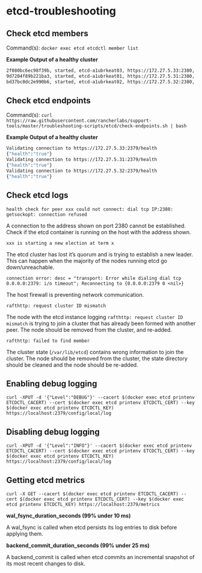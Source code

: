 # etcd-troubleshooting

## Check etcd members
Command(s): `docker exec etcd etcdctl member list`

**Example Output of a healthy cluster**
```bash
2f080bc6ec98f39b, started, etcd-a1ubrkeat03, https://172.27.5.33:2380, https://172.27.5.33:2379,https://172.27.5.33:4001, false
9d7204f89b221ba3, started, etcd-a1ubrkeat01, https://172.27.5.31:2380, https://172.27.5.31:2379,https://172.27.5.31:4001, false
bd37bc0dc2e990b6, started, etcd-a1ubrkeat02, https://172.27.5.32:2380, https://172.27.5.32:2379,https://172.27.5.32:4001, false
```

## Check etcd endpoints
Command(s): `curl https://raw.githubusercontent.com/rancherlabs/support-tools/master/troubleshooting-scripts/etcd/check-endpoints.sh | bash `

**Example Output of a healthy cluster**
```bash
Validating connection to https://172.27.5.33:2379/health
{"health":"true"}
Validating connection to https://172.27.5.31:2379/health
{"health":"true"}
Validating connection to https://172.27.5.32:2379/health
{"health":"true"}
```

## Check etcd logs

`health check for peer xxx could not connect: dial tcp IP:2380: getsockopt: connection refused`

A connection to the address shown on port 2380 cannot be established. Check if the etcd container is running on the host with the address shown.


`xxx is starting a new election at term x`

The etcd cluster has lost it’s quorum and is trying to establish a new leader. This can happen when the majority of the nodes running etcd go down/unreachable.


`connection error: desc = "transport: Error while dialing dial tcp 0.0.0.0:2379: i/o timeout"; Reconnecting to {0.0.0.0:2379 0 <nil>}`

The host firewall is preventing network communication.


`rafthttp: request cluster ID mismatch`

The node with the etcd instance logging `rafthttp: request cluster ID mismatch` is trying to join a cluster that has already been formed with another peer. The node should be removed from the cluster, and re-added.


`rafthttp: failed to find member`

The cluster state (`/var/lib/etcd`) contains wrong information to join the cluster. The node should be removed from the cluster, the state directory should be cleaned and the node should be re-added.

## Enabling debug logging
`curl -XPUT -d '{"Level":"DEBUG"}' --cacert $(docker exec etcd printenv ETCDCTL_CACERT) --cert $(docker exec etcd printenv ETCDCTL_CERT) --key $(docker exec etcd printenv ETCDCTL_KEY) https://localhost:2379/config/local/log`

## Disabling debug logging
`curl -XPUT -d '{"Level":"INFO"}' --cacert $(docker exec etcd printenv ETCDCTL_CACERT) --cert $(docker exec etcd printenv ETCDCTL_CERT) --key $(docker exec etcd printenv ETCDCTL_KEY) https://localhost:2379/config/local/log`

## Getting etcd metrics
`curl -X GET --cacert $(docker exec etcd printenv ETCDCTL_CACERT) --cert $(docker exec etcd printenv ETCDCTL_CERT) --key $(docker exec etcd printenv ETCDCTL_KEY) https://localhost:2379/metrics`


**wal_fsync_duration_seconds (99% under 10 ms)**

A wal_fsync is called when etcd persists its log entries to disk before applying them.


**backend_commit_duration_seconds (99% under 25 ms)**

A backend_commit is called when etcd commits an incremental snapshot of its most recent changes to disk.
